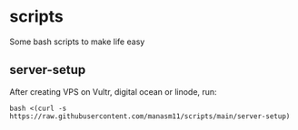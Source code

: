 # scripts
Some bash scripts to make life easy

## server-setup
After creating VPS on Vultr, digital ocean or linode, run:

`bash <(curl -s https://raw.githubusercontent.com/manasm11/scripts/main/server-setup)`

